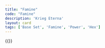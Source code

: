 ```yaml
---
title: "Famine"
code: "Famine"
description: 'Krieg Eterna'
layout: card
tags: ['Base Set', 'Famine', 'Power', 'Hex']
---
```

{{<card-detail-page title="Famine" artwork="Saturn Devouring his Son by Francisco de Goya (1823)" attr="Hesiod" book="The Theogony"/>}}